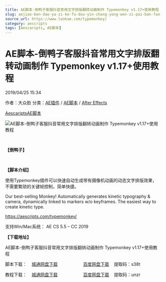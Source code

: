 ```yaml
---
title: AE脚本-倒鸭子客服抖音常用文字排版翻转动画制作 Typemonkey v1.17+使用教程
slug: aejiao-ben-dao-ya-zi-ke-fu-dou-yin-chang-yong-wen-zi-pai-ban-fan-zhuan-dong-hua-zhi-zuo-typemonkey-v1-17-shi-yong-jiao-cheng
source_url: https://www.lookae.com/typemonkey/
category: aescripts
tags: [Aescaripts, AE脚本]
---
```

# AE脚本-倒鸭子客服抖音常用文字排版翻转动画制作 Typemonkey v1.17+使用教程

2019/04/25 15:34

作者：大众脸
分类：[AE插件](https://www.lookae.com/after-effects/aechajian/) / [AE脚本](https://www.lookae.com/after-effects/aescripts/) / [After Effects](https://www.lookae.com/after-effects/)

[Aescaripts](https://www.lookae.com/tag/aescaripts/)[AE脚本](https://www.lookae.com/tag/ae%e8%84%9a%e6%9c%ac/)

![AE脚本-倒鸭子客服抖音常用文字排版翻转动画制作 Typemonkey v1.17+使用教程](https://www.lookae.com/wp-content/uploads/2019/04/TypeMonkey.jpg "AE脚本-倒鸭子客服抖音常用文字排版翻转动画制作 Typemonkey v1.17+使用教程-LookAE.com")

﻿

**【倒鸭子】**

[﻿﻿﻿](https://cloud.video.taobao.com//play/u/705956171/p/1/e/6/t/1/304636241813.mp4)

**【脚本介绍】**

使用Typemonkey插件可以快速自动生成带有摄像机动画的动态文字排版效果，不需要繁琐的关键帧控制，简单快捷。

Our best-selling Monkey! Automatically generates kinetic typography & camera, dynamically linked to markers w/o keyframes. The easiest way to create kinetic type.

https://aescripts.com/typemonkey/

支持Win/Mac系统： AE CS 5.5 – CC 2019

**【下载地址】**

AE脚本-倒鸭子客服抖音常用文字排版翻转动画制作 Typemonkey v1.17+使用教程

脚本下载：    [城通网盘下载](https://lookae.ctfile.com/fs/680462-368253626)                     [百度网盘下载](https://pan.baidu.com/s/18hvbdpr1OEgozvUU1_ylhQ)    提取码：s38t

教程下载：    [城通网盘下载](https://lookae.ctfile.com/fs/680462-368254969)                     [百度网盘下载](https://pan.baidu.com/s/1K4T5UhkLZNHgYzm8iZGACA)    提取码：unzr

